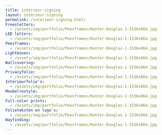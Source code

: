 ```yaml
---
title: interieur-signing
layout: interieur-signing
permalink: /interieur-signing.html/
Freesletters:
  - /assets/img/portfolio/Peesframes/Hunter-Douglas-1-1536x864.jpg
LED letters:
  - /assets/img/portfolio/Peesframes/Hunter-Douglas-1-1536x864.jpg
Peesframes:
  - /assets/img/portfolio/Peesframes/Hunter-Douglas-1-1536x864.jpg
Lightboxen:
  - /assets/img/portfolio/Peesframes/Hunter-Douglas-1-1536x864.jpg
Wallcovering:
  - /assets/img/portfolio/Peesframes/Hunter-Douglas-1-1536x864.jpg
Privacyfolie:
  - /assets/img/portfolio/Peesframes/Hunter-Douglas-1-1536x864.jpg
Interieurfolie's:
  - /assets/img/portfolio/Peesframes/Hunter-Douglas-1-1536x864.jpg
Meubelrestyle:
  - /assets/img/portfolio/Peesframes/Hunter-Douglas-1-1536x864.jpg
Full-color prints:
  - /assets/img/portfolio/Peesframes/Hunter-Douglas-1-1536x864.jpg
Folieteksten en logo's:
  - /assets/img/portfolio/Peesframes/Hunter-Douglas-1-1536x864.jpg
Wayfinding:
  - /assets/img/portfolio/Peesframes/Hunter-Douglas-1-1536x864.jpg
---
```

